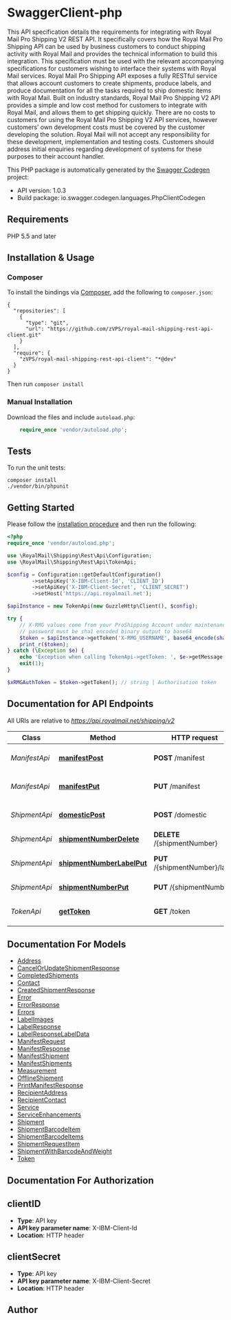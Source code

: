# SwaggerClient-php
This API specification details the requirements for integrating with Royal Mail Pro Shipping V2 REST API. It specifically covers how the Royal Mail Pro Shipping API can be used by business customers to conduct shipping activity with Royal Mail and provides the technical information to build this integration. This specification must be used with the relevant accompanying specifications for customers wishing to interface their systems with Royal Mail services.  Royal Mail Pro Shipping API exposes a fully RESTful service that allows account customers to create shipments, produce labels, and produce documentation for all the tasks required to ship domestic items with Royal Mail. Built on industry standards, Royal Mail Pro Shipping V2 API provides a simple and low cost method for customers to integrate with Royal Mail, and allows them to get shipping quickly.  There are no costs to customers for using the Royal Mail Pro Shipping V2 API services, however customers’ own development costs must be covered by the customer developing the solution. Royal Mail will not accept any responsibility for these development, implementation and testing costs. Customers should address initial enquiries regarding development of systems for these purposes to their account handler.

This PHP package is automatically generated by the [Swagger Codegen](https://github.com/swagger-api/swagger-codegen) project:

- API version: 1.0.3
- Build package: io.swagger.codegen.languages.PhpClientCodegen

## Requirements

PHP 5.5 and later

## Installation & Usage
### Composer

To install the bindings via [Composer](http://getcomposer.org/), add the following to `composer.json`:

```
{
  "repositories": [
    {
      "type": "git",
      "url": "https://github.com/zVPS/royal-mail-shipping-rest-api-client.git"
    }
  ],
  "require": {
    "zVPS/royal-mail-shipping-rest-api-client": "*@dev"
  }
}
```

Then run `composer install`

### Manual Installation

Download the files and include `autoload.php`:

```php
    require_once 'vendor/autoload.php';
```

## Tests

To run the unit tests:

```
composer install
./vendor/bin/phpunit
```

## Getting Started

Please follow the [installation procedure](#installation--usage) and then run the following:

```php
<?php
require_once 'vendor/autoload.php';

use \RoyalMail\Shipping\Rest\Api\Configuration;
use \RoyalMail\Shipping\Rest\Api\TokenApi;

$config = Configuration::getDefaultConfiguration()
        ->setApiKey('X-IBM-Client-Id', 'CLIENT_ID')
        ->setApiKey('X-IBM-Client-Secret', 'CLIENT_SECRET')
        ->setHost('https://api.royalmail.net');

$apiInstance = new TokenApi(new GuzzleHttp\Client(), $config);

try {
    // X-RMG values come from your ProShipping Account under maintenance->posting locations->api security
    // password must be sha1 encoded binary output to base64
    $token = $apiInstance->getToken('X-RMG_USERNAME', base64_encode(sha1('X-RMG_PASSWORD', true))); 
    print_r($token);
} catch (\Exception $e) {
    echo 'Exception when calling TokenApi->getToken: ', $e->getMessage(), PHP_EOL;
    exit(1);
}

$xRMGAuthToken = $token->getToken(); // string | Authorisation token
```

## Documentation for API Endpoints

All URIs are relative to *https://api.royalmail.net/shipping/v2*

Class | Method | HTTP request | Description
------------ | ------------- | ------------- | -------------
*ManifestApi* | [**manifestPost**](docs/Api/ManifestApi.md#manifestpost) | **POST** /manifest | Create shipping manifest.
*ManifestApi* | [**manifestPut**](docs/Api/ManifestApi.md#manifestput) | **PUT** /manifest | Create manifest label.
*ShipmentApi* | [**domesticPost**](docs/Api/ShipmentApi.md#domesticpost) | **POST** /domestic | Operation to create a shipment
*ShipmentApi* | [**shipmentNumberDelete**](docs/Api/ShipmentApi.md#shipmentnumberdelete) | **DELETE** /{shipmentNumber} | Cancel a shipment.
*ShipmentApi* | [**shipmentNumberLabelPut**](docs/Api/ShipmentApi.md#shipmentnumberlabelput) | **PUT** /{shipmentNumber}/label | Create shipment label.
*ShipmentApi* | [**shipmentNumberPut**](docs/Api/ShipmentApi.md#shipmentnumberput) | **PUT** /{shipmentNumber} | Update a shipment.
*TokenApi* | [**getToken**](docs/Api/TokenApi.md#gettoken) | **GET** /token | Method to get a JWT token


## Documentation For Models

 - [Address](docs/Model/Address.md)
 - [CancelOrUpdateShipmentResponse](docs/Model/CancelOrUpdateShipmentResponse.md)
 - [CompletedShipments](docs/Model/CompletedShipments.md)
 - [Contact](docs/Model/Contact.md)
 - [CreatedShipmentResponse](docs/Model/CreatedShipmentResponse.md)
 - [Error](docs/Model/Error.md)
 - [ErrorResponse](docs/Model/ErrorResponse.md)
 - [Errors](docs/Model/Errors.md)
 - [LabelImages](docs/Model/LabelImages.md)
 - [LabelResponse](docs/Model/LabelResponse.md)
 - [LabelResponseLabelData](docs/Model/LabelResponseLabelData.md)
 - [ManifestRequest](docs/Model/ManifestRequest.md)
 - [ManifestResponse](docs/Model/ManifestResponse.md)
 - [ManifestShipment](docs/Model/ManifestShipment.md)
 - [ManifestShipments](docs/Model/ManifestShipments.md)
 - [Measurement](docs/Model/Measurement.md)
 - [OfflineShipment](docs/Model/OfflineShipment.md)
 - [PrintManifestResponse](docs/Model/PrintManifestResponse.md)
 - [RecipientAddress](docs/Model/RecipientAddress.md)
 - [RecipientContact](docs/Model/RecipientContact.md)
 - [Service](docs/Model/Service.md)
 - [ServiceEnhancements](docs/Model/ServiceEnhancements.md)
 - [Shipment](docs/Model/Shipment.md)
 - [ShipmentBarcodeItem](docs/Model/ShipmentBarcodeItem.md)
 - [ShipmentBarcodeItems](docs/Model/ShipmentBarcodeItems.md)
 - [ShipmentRequestItem](docs/Model/ShipmentRequestItem.md)
 - [ShipmentWithBarcodeAndWeight](docs/Model/ShipmentWithBarcodeAndWeight.md)
 - [Token](docs/Model/Token.md)


## Documentation For Authorization


## clientID

- **Type**: API key
- **API key parameter name**: X-IBM-Client-Id
- **Location**: HTTP header

## clientSecret

- **Type**: API key
- **API key parameter name**: X-IBM-Client-Secret
- **Location**: HTTP header


## Author




